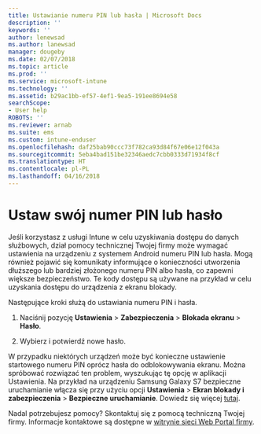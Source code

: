 ```yaml
---
title: Ustawianie numeru PIN lub hasła | Microsoft Docs
description: ''
keywords: ''
author: lenewsad
ms.author: lanewsad
manager: dougeby
ms.date: 02/07/2018
ms.topic: article
ms.prod: ''
ms.service: microsoft-intune
ms.technology: ''
ms.assetid: b29ac1bb-ef57-4ef1-9ea5-191ee8694e58
searchScope:
- User help
ROBOTS: ''
ms.reviewer: arnab
ms.suite: ems
ms.custom: intune-enduser
ms.openlocfilehash: daf25bab90ccc73f782ca93d84f67e06e12f043a
ms.sourcegitcommit: 5eba4bad151be32346aedc7cbb0333d71934f8cf
ms.translationtype: HT
ms.contentlocale: pl-PL
ms.lasthandoff: 04/16/2018
---
```

# <a name="set-your-pin-or-password"></a>Ustaw swój numer PIN lub hasło

Jeśli korzystasz z usługi Intune w celu uzyskiwania dostępu do danych służbowych, dział pomocy technicznej Twojej firmy może wymagać ustawienia na urządzeniu z systemem Android numeru PIN lub hasła. Mogą również pojawić się komunikaty informujące o konieczności utworzenia dłuższego lub bardziej złożonego numeru PIN albo hasła, co zapewni większe bezpieczeństwo. Te kody dostępu są używane na przykład w celu uzyskania dostępu do urządzenia z ekranu blokady.

Następujące kroki służą do ustawiania numeru PIN i hasła.

1.  Naciśnij pozycję **Ustawienia** > **Zabezpieczenia** > **Blokada ekranu** > **Hasło**.

2.  Wybierz i potwierdź nowe hasło.

W przypadku niektórych urządzeń może być konieczne ustawienie startowego numeru PIN oprócz hasła do odblokowywania ekranu. Można spróbować rozwiązać ten problem, wyszukując tę opcję w aplikacji Ustawienia. Na przykład na urządzeniu Samsung Galaxy S7 bezpieczne uruchamianie włącza się przy użyciu opcji **Ustawienia** > **Ekran blokady i zabezpieczenia** > **Bezpieczne uruchamianie**. Dowiedz się więcej [tutaj](/intune-user-help/your-device-appears-encrypted-but-cp-says-otherwise-android). 

Nadal potrzebujesz pomocy? Skontaktuj się z pomocą techniczną Twojej firmy. Informacje kontaktowe są dostępne w [witrynie sieci Web Portal firmy](https://portal.manage.microsoft.com#HelpDeskDialog).

